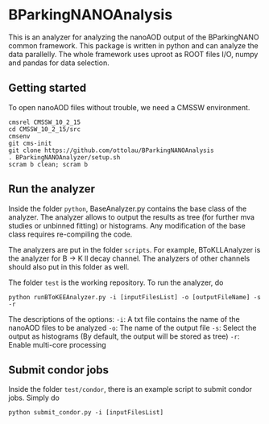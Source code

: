 # BParkingNANOAnalysis

This is an analyzer for analyzing the nanoAOD output of the BParkingNANO common framework. This package is written in python and can analyze the data parallelly. The whole framework uses uproot as ROOT files I/O, numpy and pandas for data selection.

## Getting started
To open nanoAOD files without trouble, we need a CMSSW environment.
```shell
cmsrel CMSSW_10_2_15
cd CMSSW_10_2_15/src
cmsenv
git cms-init
git clone https://github.com/ottolau/BParkingNANOAnalysis
. BParkingNANOAnalyzer/setup.sh
scram b clean; scram b
```

## Run the analyzer

Inside the folder `python`, BaseAnalyzer.py contains the base class of the analyzer. The analyzer allows to output the results as tree (for further mva studies or unbinned fitting) or histograms. Any modification of the base class requires re-compiling the code.

The analyzers are put in the folder `scripts`. For example, BToKLLAnalyzer is the analyzer for B -> K ll decay channel. The analyzers of other channels should also put in this folder as well.

The folder `test` is the working repository. To run the analyzer, do

```
python runBToKEEAnalyzer.py -i [inputFilesList] -o [outputFileName] -s -r
```

The descriptions of the options:
`-i`: A txt file contains the name of the nanoAOD files to be analyzed
`-o`: The name of the output file
`-s`: Select the output as histograms (By default, the output will be stored as tree)
`-r`: Enable multi-core processing

## Submit condor jobs

Inside the folder `test/condor`, there is an example script to submit condor jobs. Simply do

```
python submit_condor.py -i [inputFilesList]
```


